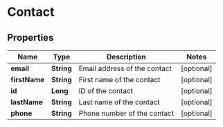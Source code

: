 
# Contact

## Properties
Name | Type | Description | Notes
------------ | ------------- | ------------- | -------------
**email** | **String** | Email address of the contact |  [optional]
**firstName** | **String** | First name of the contact |  [optional]
**id** | **Long** | ID of the contact |  [optional]
**lastName** | **String** | Last name of the contact |  [optional]
**phone** | **String** | Phone number of the contact |  [optional]



